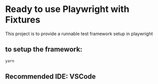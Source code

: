 # Ready to use Playwright with Fixtures
This project is to provide a runnable test framework setup in playwright

## to setup the framework:
```sh 
yarn
```
## Recommended IDE: VSCode

